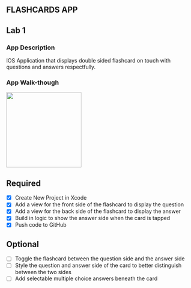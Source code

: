## FLASHCARDS APP

## Lab 1

### App Description
IOS Application that displays double sided flashcard on touch with questions and answers respectfully. 

### App Walk-though

<img src= "https://recordit.co/pKxrfMTJ5S.gif" width=200><br>

## Required
- [x] Create New Project in Xcode
- [x] Add a view for the front side of the flashcard to display the question
- [x] Add a view for the back side of the flashcard to display the answer
- [x] Build in logic to show the answer side when the card is tapped
- [x] Push code to GitHub
## Optional
- [ ] Toggle the flashcard between the question side and the answer side
- [ ] Style the question and answer side of the card to better distinguish between the two sides
- [ ] Add selectable multiple choice answers beneath the card
